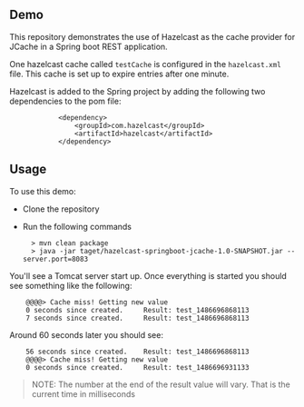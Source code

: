 ## Demo

This repository demonstrates the use of Hazelcast as the cache provider for JCache in a Spring boot REST application.

One hazelcast cache called `testCache` is configured in the `hazelcast.xml` file. This cache is set up to expire entries 
after one minute. 

Hazelcast is added to the Spring project by adding the following two dependencies to the pom file:

                <dependency>
                    <groupId>com.hazelcast</groupId>
                    <artifactId>hazelcast</artifactId>
                </dependency>


## Usage

To use this demo:

* Clone the repository
* Run the following commands

        > mvn clean package
        > java -jar taget/hazelcast-springboot-jcache-1.0-SNAPSHOT.jar --server.port=8083

You'll see a Tomcat server start up. Once everything is started you should see something like the following:

        @@@@> Cache miss! Getting new value
        0 seconds since created. 	 Result: test_1486696868113
        7 seconds since created. 	 Result: test_1486696868113


Around 60 seconds later you should see:
        
        56 seconds since created. 	 Result: test_1486696868113
        @@@@> Cache miss! Getting new value
        0 seconds since created. 	 Result: test_1486696931133


> NOTE: The number at the end of the result value will vary. That is the current time in milliseconds


        


        